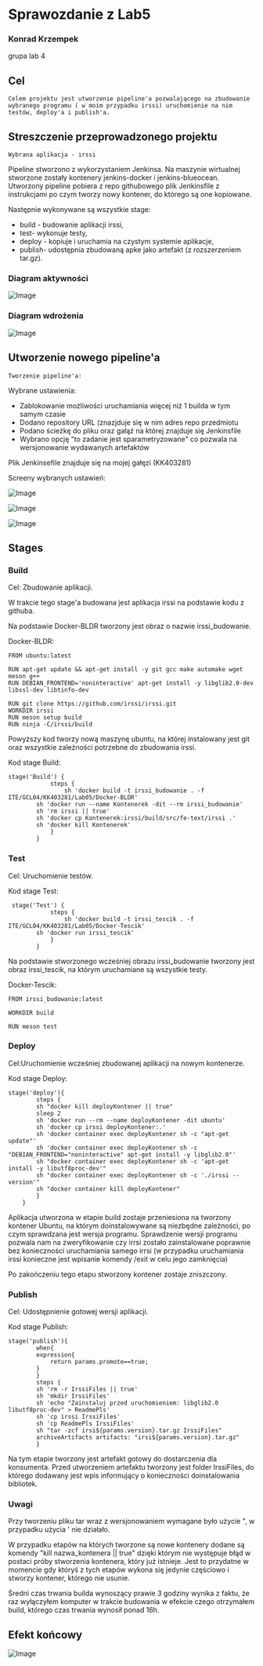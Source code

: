 <h1>Sprawozdanie z Lab5</h1>

<h3> Konrad Krzempek</h3>
grupa lab 4


<h2>Cel</h2>

    Celem projektu jest utworzenie pipeline'a pozwalającego na zbudowanie wybranego programu ( w moim przypadku irssi) uruchomienie na nim testów, deploy'a i publish'a.

<h2>Streszczenie przeprowadzonego projektu</h2>

    Wybrana aplikacja - irssi
    
Pipeline stworzono z wykorzystaniem Jenkinsa. Na maszynie wirtualnej stworzone zostały kontenery jenkins-docker i jenkins-blueocean. Utworzony pipeline pobiera z repo githubowego plik Jenkinsfile z instrukcjami po czym tworzy nowy kontener, do którego są one kopiowane. 

Następnie wykonywane są wszystkie stage: 
<ul>
<li> build - budowanie aplikacji irssi, </li>
<li> test- wykonuje testy, </li>
<li> deploy - kopiuje i uruchamia na czystym systemie aplikacje, </li>
<li> publish- udostępnia zbudowaną apke jako artefakt (z rozszerzeniem tar.gz).</li>
</ul>


<h3>Diagram aktywności</h3>

![Image](diagram_aktywnosci.png "diagram_aktywnosci")

<h3>Diagram wdrożenia</h3>

![Image](diagram_wdrozenia.png "diagram_wdrozenia")


<h2> Utworzenie nowego pipeline'a </h2>

    Tworzenie pipeline'a:

Wybrane ustawienia:
<ul>
<li>Zablokowanie możliwości uruchamiania więcej niż 1 builda w tym samym czasie </li>
<li>Dodano repository URL (znazjduje się w nim adres repo przedmiotu </li>
<li>Podano ścieżkę do pliku oraz gałąź na której znajduje się Jenkinsfile </li>
<li>Wybrano opcję "to zadanie jest sparametryzowane" co pozwala na wersjonowanie wydawanych artefaktów</li>
</ul>

Plik Jenkinsefile znajduje się na mojej gałęzi (KK403281)

Screeny wybranych ustawień:

![Image](screen1.png "ustawienia_pipeline")

![Image](screen2.png "Ustawienia_pipeline2")

![Image](screen3.png "wersjonowanie")


<h2>Stages</h2>

<h3>Build</h3>

Cel: Zbudowanie aplikacji.

W trakcie tego stage'a budowana jest aplikacja irssi na podstawie kodu z githuba.

Na podstawie Docker-BLDR tworzony jest obraz o nazwie irssi_budowanie.

Docker-BLDR:

```
FROM ubuntu:latest

RUN apt-get update && apt-get install -y git gcc make automake wget meson g++
RUN DEBIAN_FRONTEND='noninteractive' apt-get install -y libglib2.0-dev libssl-dev libtinfo-dev

RUN git clone https://github.com/irssi/irssi.git
WORKDIR irssi
RUN meson setup build
RUN ninja -C/irssi/build
```


Powyższy kod tworzy nową maszynę ubuntu, na której instalowany jest git oraz wszystkie zależności potrzebne do zbudowania irssi.



Kod stage Build:

```
stage('Build') {
            steps {
                sh 'docker build -t irssi_budowanie . -f ITE/GCL04/KK403281/Lab05/Docker-BLDR'
		sh 'docker run --name Kontenerek -dit --rm irssi_budowanie'
		sh 'rm irssi || true'
		sh 'docker cp Kontenerek:irssi/build/src/fe-text/irssi .'
		sh 'docker kill Kontenerek'
            }
        }
```




<h3>Test</h3>

Cel: Uruchomienie testów.

Kod stage Test:
```
 stage('Test') {
            steps {
                sh 'docker build -t irssi_tescik . -f ITE/GCL04/KK403281/Lab05/Docker-Tescik'
		sh 'docker run irssi_tescik'
            }
        }
```

Na podstawie stworzonego wcześniej obrazu irssi_budowanie tworzony jest obraz irssi_tescik, na którym uruchamiane są wszystkie testy.

Docker-Tescik:

```
FROM irssi_budowanie:latest

WORKDIR build

RUN meson test
```

<h3>Deploy</h3>

Cel:Uruchomienie wcześniej zbudowanej aplikacji na nowym kontenerze.

Kod stage Deploy:
```
stage('deploy'){
	    steps {
		sh "docker kill deployKontener || true"
		sleep 2
		sh 'docker run --rm --name deployKontener -dit ubuntu'
		sh 'docker cp irssi deployKontener:.'
		sh 'docker container exec deployKontener sh -c "apt-get update"'
		sh 'docker container exec deployKontener sh -c "DEBIAN_FRONTEND="noninteractive" apt-get install -y libglib2.0"'
		sh "docker container exec deployKontener sh -c 'apt-get install -y libutf8proc-dev'"
		sh "docker container exec deployKontener sh -c './irssi --version'"
		sh "docker container kill deployKontener"
	    }
	}
```
Aplikacja utworzona w etapie build zostaje przeniesiona na tworzony kontener Ubuntu, na którym doinstalowywane są niezbędne zależności, po czym sprawdzana jest wersja programu.
Sprawdzenie wersji programu pozwala nam na zweryfikowanie czy irrsi zostało zainstalowane poprawnie bez konieczności uruchamiania samego irrsi (w przypadku uruchamiania irssi konieczne jest wpisanie komendy /exit w celu jego zamknięcia)

Po zakończeniu tego etapu stworzony kontener zostaje zniszczony.

<h3>Publish</h3>

Cel: Udostępnienie gotowej wersji aplikacji.

Kod stage Publish:
```
stage('publish'){
	    when{
		expression{
			return params.promote==true;
		}
	    }
	    steps {
		sh 'rm -r IrssiFiles || true'
		sh 'mkdir IrssiFiles'
		sh 'echo "Zainstaluj przed uruchomieniem: libglib2.0  libutf8proc-dev" > ReadmePls'
		sh 'cp irssi IrssiFiles'
		sh 'cp ReadmePls IrssiFiles'
		sh "tar -zcf irsi${params.version}.tar.gz IrssiFiles"
		archiveArtifacts artifacts: "irsi${params.version}.tar.gz"
	    }
```

Na tym etapie tworzony jest artefakt gotowy do dostarczenia dla konsumenta. Przed utworzeniem artefaktu tworzony jest folder IrssiFiles, do którego dodawany jest wpis informujący o konieczności doinstalowania bibliotek.

<h3>Uwagi</h3>

Przy tworzeniu pliku tar wraz z wersjonowaniem wymagane było użycie ", w przypadku użycia ' nie działało.

W przypadku etapów na których tworzone są nowe kontenery dodane są komendy "kill nazwa_kontenera || true" dzięki którym nie występuje błąd w postaci próby stworzenia kontenera, który już istnieje. Jest to przydatne w momencie gdy któryś z tych etapów wykona się jedynie częściowo i stworzy kontener, którego nie usunie.

Średni czas trwania builda wynoszący prawie 3 godziny wynika z faktu, że raz wyłączyłem komputer w trakcie budowania w efekcie czego otrzymałem build, którego czas trwania wynosił ponad 16h.
<h2>Efekt końcowy</h2>


![Image](screen4.png "ii_works")

